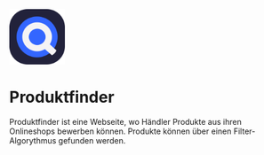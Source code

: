 <img src="https://github.com/emilianscheel/Produktfinder/blob/main/public/icons/icon-logo.png" width="100" height="100" />

# Produktfinder

Produktfinder ist eine Webseite, wo Händler Produkte aus ihren Onlineshops bewerben können. Produkte können über einen Filter-Algorythmus gefunden werden.

